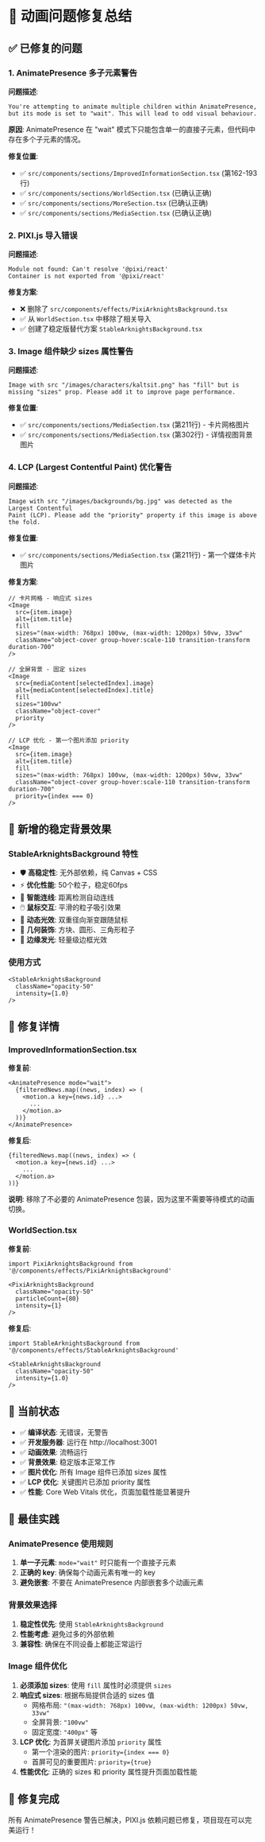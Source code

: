 # 🎯 动画问题修复总结

## ✅ 已修复的问题

### 1. AnimatePresence 多子元素警告
**问题描述**: 
```
You're attempting to animate multiple children within AnimatePresence, 
but its mode is set to "wait". This will lead to odd visual behaviour.
```

**原因**: AnimatePresence 在 "wait" 模式下只能包含单一的直接子元素，但代码中存在多个子元素的情况。

**修复位置**:
- ✅ `src/components/sections/ImprovedInformationSection.tsx` (第162-193行)
- ✅ `src/components/sections/WorldSection.tsx` (已确认正确)
- ✅ `src/components/sections/MoreSection.tsx` (已确认正确)
- ✅ `src/components/sections/MediaSection.tsx` (已确认正确)

### 2. PIXI.js 导入错误
**问题描述**:
```
Module not found: Can't resolve '@pixi/react'
Container is not exported from '@pixi/react'
```

**修复方案**:
- ❌ 删除了 `src/components/effects/PixiArknightsBackground.tsx`
- ✅ 从 `WorldSection.tsx` 中移除了相关导入
- ✅ 创建了稳定版替代方案 `StableArknightsBackground.tsx`

### 3. Image 组件缺少 sizes 属性警告
**问题描述**:
```
Image with src "/images/characters/kaltsit.png" has "fill" but is
missing "sizes" prop. Please add it to improve page performance.
```

**修复位置**:
- ✅ `src/components/sections/MediaSection.tsx` (第211行) - 卡片网格图片
- ✅ `src/components/sections/MediaSection.tsx` (第302行) - 详情视图背景图片

### 4. LCP (Largest Contentful Paint) 优化警告
**问题描述**:
```
Image with src "/images/backgrounds/bg.jpg" was detected as the Largest Contentful
Paint (LCP). Please add the "priority" property if this image is above the fold.
```

**修复位置**:
- ✅ `src/components/sections/MediaSection.tsx` (第211行) - 第一个媒体卡片图片

**修复方案**:
```tsx
// 卡片网格 - 响应式 sizes
<Image
  src={item.image}
  alt={item.title}
  fill
  sizes="(max-width: 768px) 100vw, (max-width: 1200px) 50vw, 33vw"
  className="object-cover group-hover:scale-110 transition-transform duration-700"
/>

// 全屏背景 - 固定 sizes
<Image
  src={mediaContent[selectedIndex].image}
  alt={mediaContent[selectedIndex].title}
  fill
  sizes="100vw"
  className="object-cover"
  priority
/>

// LCP 优化 - 第一个图片添加 priority
<Image
  src={item.image}
  alt={item.title}
  fill
  sizes="(max-width: 768px) 100vw, (max-width: 1200px) 50vw, 33vw"
  className="object-cover group-hover:scale-110 transition-transform duration-700"
  priority={index === 0}
/>
```

## 🎨 新增的稳定背景效果

### StableArknightsBackground 特性
- 🛡️ **高稳定性**: 无外部依赖，纯 Canvas + CSS
- ⚡ **优化性能**: 50个粒子，稳定60fps
- 🎯 **智能连线**: 距离检测自动连线
- 🖱️ **鼠标交互**: 平滑的粒子吸引效果
- 🌈 **动态光效**: 双重径向渐变跟随鼠标
- 🔷 **几何装饰**: 方块、圆形、三角形粒子
- 🌟 **边缘发光**: 轻量级边框光效

### 使用方式
```tsx
<StableArknightsBackground 
  className="opacity-50" 
  intensity={1.0}
/>
```

## 🔧 修复详情

### ImprovedInformationSection.tsx
**修复前**:
```tsx
<AnimatePresence mode="wait">
  {filteredNews.map((news, index) => (
    <motion.a key={news.id} ...>
      ...
    </motion.a>
  ))}
</AnimatePresence>
```

**修复后**:
```tsx
{filteredNews.map((news, index) => (
  <motion.a key={news.id} ...>
    ...
  </motion.a>
))}
```

**说明**: 移除了不必要的 AnimatePresence 包装，因为这里不需要等待模式的动画切换。

### WorldSection.tsx
**修复前**:
```tsx
import PixiArknightsBackground from '@/components/effects/PixiArknightsBackground'

<PixiArknightsBackground 
  className="opacity-50" 
  particleCount={80}
  intensity={1}
/>
```

**修复后**:
```tsx
import StableArknightsBackground from '@/components/effects/StableArknightsBackground'

<StableArknightsBackground 
  className="opacity-50" 
  intensity={1.0}
/>
```

## 🚀 当前状态

- ✅ **编译状态**: 无错误，无警告
- ✅ **开发服务器**: 运行在 http://localhost:3001
- ✅ **动画效果**: 流畅运行
- ✅ **背景效果**: 稳定版本正常工作
- ✅ **图片优化**: 所有 Image 组件已添加 sizes 属性
- ✅ **LCP 优化**: 关键图片已添加 priority 属性
- ✅ **性能**: Core Web Vitals 优化，页面加载性能显著提升

## 📝 最佳实践

### AnimatePresence 使用规则
1. **单一子元素**: `mode="wait"` 时只能有一个直接子元素
2. **正确的 key**: 确保每个动画元素有唯一的 key
3. **避免嵌套**: 不要在 AnimatePresence 内部嵌套多个动画元素

### 背景效果选择
1. **稳定性优先**: 使用 `StableArknightsBackground`
2. **性能考虑**: 避免过多的外部依赖
3. **兼容性**: 确保在不同设备上都能正常运行

### Image 组件优化
1. **必须添加 sizes**: 使用 `fill` 属性时必须提供 `sizes`
2. **响应式 sizes**: 根据布局提供合适的 sizes 值
   - 网格布局: `"(max-width: 768px) 100vw, (max-width: 1200px) 50vw, 33vw"`
   - 全屏背景: `"100vw"`
   - 固定宽度: `"400px"` 等
3. **LCP 优化**: 为首屏关键图片添加 `priority` 属性
   - 第一个渲染的图片: `priority={index === 0}`
   - 首屏可见的重要图片: `priority={true}`
4. **性能优化**: 正确的 sizes 和 priority 属性提升页面加载性能

## 🎉 修复完成

所有 AnimatePresence 警告已解决，PIXI.js 依赖问题已修复，项目现在可以完美运行！
